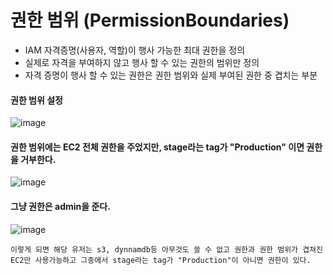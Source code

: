 # 권한 범위 (PermissionBoundaries)
- IAM 자격증명(사용자, 역할)이 행사 가능한 최대 권한을 정의
- 실제로 자격을 부여하지 않고 행사 할 수 있는 권한의 범위만 정의
- 자격 증명이 행사 할 수 있는 권한은 권한 범위와 실제 부여된 권한 중 겹치는 부분

#### 권한 범위 설정

![image](https://user-images.githubusercontent.com/38831314/154845682-ac8b3b3e-9b08-427d-984a-c07110ee9694.png)

#### 권한 범위에는 EC2 전체 권한을 주었지만, stage라는 tag가 "Production" 이면 권한을 거부한다.

![image](https://user-images.githubusercontent.com/38831314/154845705-3b7b2385-537d-4361-9a9c-f4f545a968f2.png)

#### 그냥 권한은 admin을 준다.

![image](https://user-images.githubusercontent.com/38831314/154845802-f1e6ef3a-0079-47c9-a99a-dc05b82120de.png)


```
이렇게 되면 해당 유저는 s3, dynnamdb등 아무것도 쓸 수 없고 권한과 권한 범위가 겹쳐진
EC2만 사용가능하고 그중에서 stage라는 tag가 "Production"이 아니면 권한이 있다.
```

